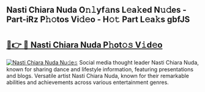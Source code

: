## Nasti Chiara Nuda O𝚗𝚕yf𝚊ns L𝚎a𝚔ed N𝚞𝚍es - Part-iRz P𝚑𝚘tos Vi𝚍𝚎o - H𝚘𝚝 Part L𝚎a𝚔s gbfJS

# <h2><a href="http://kfd36b.oniu.top/?m=Nasti+Chiara+Nuda">🔗👉 🔴 Nasti Chiara Nuda P𝚑ot𝚘𝚜 V𝚒d𝚎o</a></h2>

[![Nasti Chiara Nuda Nu𝚍e𝚜](https://i.imgur.com/0qMVB7G.gif)](http://kfd36b.oniu.top/?m=Nasti+Chiara+Nuda)
Social media thought leader Nasti Chiara Nuda, known for sharing dance and lifestyle information, featuring presentations and blogs. Versatile artist Nasti Chiara Nuda, known for their remarkable abilities and achievements across various entertainment genres.  
